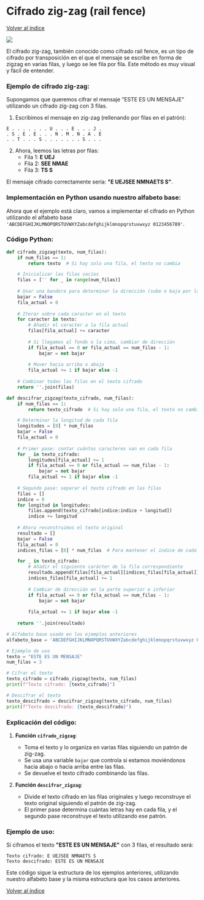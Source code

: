# Cifrado zig-zag (rail fence)
[Volver al índice](https://github.com/VintaBytes/Cifrado-Con-Python/blob/main/README.md)

<span><img src="https://img.shields.io/badge/Python-FFD43B?style=for-the-badge&logo=python&logoColor=blue"/></span>


El cifrado zig-zag, también conocido como cifrado rail fence, es un tipo de cifrado por transposición en el que el mensaje se escribe en forma de zigzag en varias filas, y luego se lee fila por fila. Este método es muy visual y fácil de entender.

### Ejemplo de cifrado zig-zag:

Supongamos que queremos cifrar el mensaje "ESTE ES UN MENSAJE" utilizando un cifrado zig-zag con 3 filas.

1. Escribimos el mensaje en zig-zag (rellenando por filas en el patrón):

```
E . . . . . . . U . . . E . . . J .
. S . E . E . . . N . M . N . A . E
. . T . . . S . . . . . . . S . . .
```

2. Ahora, leemos las letras por filas:
   - Fila 1: **E  UEJ**
   - Fila 2: **SEE NMAE**
   - Fila 3: **TS S**

El mensaje cifrado correctamente sería: **"E UEJSEE NMNAETS S"**.

### Implementación en Python usando nuestro alfabeto base:

Ahora que el ejemplo está claro, vamos a implementar el cifrado en Python utilizando el alfabeto base `'ABCDEFGHIJKLMNOPQRSTUVWXYZabcdefghijklmnopqrstuvwxyz 0123456789'`.

### Código Python:

```python
def cifrado_zigzag(texto, num_filas):
    if num_filas == 1:
        return texto  # Si hay solo una fila, el texto no cambia

    # Inicializar las filas vacías
    filas = ['' for _ in range(num_filas)]
    
    # Usar una bandera para determinar la dirección (sube o baja por las filas)
    bajar = False
    fila_actual = 0
    
    # Iterar sobre cada caracter en el texto
    for caracter in texto:
        # Añadir el caracter a la fila actual
        filas[fila_actual] += caracter
        
        # Si llegamos al fondo o la cima, cambiar de dirección
        if fila_actual == 0 or fila_actual == num_filas - 1:
            bajar = not bajar
        
        # Mover hacia arriba o abajo
        fila_actual += 1 if bajar else -1
    
    # Combinar todas las filas en el texto cifrado
    return ''.join(filas)

def descifrar_zigzag(texto_cifrado, num_filas):
    if num_filas == 1:
        return texto_cifrado  # Si hay solo una fila, el texto no cambia

    # Determinar la longitud de cada fila
    longitudes = [0] * num_filas
    bajar = False
    fila_actual = 0
    
    # Primer pase: contar cuántos caracteres van en cada fila
    for _ in texto_cifrado:
        longitudes[fila_actual] += 1
        if fila_actual == 0 or fila_actual == num_filas - 1:
            bajar = not bajar
        fila_actual += 1 if bajar else -1
    
    # Segundo pase: separar el texto cifrado en las filas
    filas = []
    indice = 0
    for longitud in longitudes:
        filas.append(texto_cifrado[indice:indice + longitud])
        indice += longitud
    
    # Ahora reconstruimos el texto original
    resultado = []
    bajar = False
    fila_actual = 0
    indices_filas = [0] * num_filas  # Para mantener el índice de cada fila

    for _ in texto_cifrado:
        # Añadir el siguiente carácter de la fila correspondiente
        resultado.append(filas[fila_actual][indices_filas[fila_actual]])
        indices_filas[fila_actual] += 1
        
        # Cambiar de dirección en la parte superior e inferior
        if fila_actual == 0 or fila_actual == num_filas - 1:
            bajar = not bajar
        
        fila_actual += 1 if bajar else -1
    
    return ''.join(resultado)

# Alfabeto base usado en los ejemplos anteriores
alfabeto_base = 'ABCDEFGHIJKLMNOPQRSTUVWXYZabcdefghijklmnopqrstuvwxyz 0123456789'

# Ejemplo de uso
texto = "ESTE ES UN MENSAJE"
num_filas = 3

# Cifrar el texto
texto_cifrado = cifrado_zigzag(texto, num_filas)
print(f"Texto cifrado: {texto_cifrado}")

# Descifrar el texto
texto_descifrado = descifrar_zigzag(texto_cifrado, num_filas)
print(f"Texto descifrado: {texto_descifrado}")
```

### Explicación del código:

1. **Función `cifrado_zigzag`**:
   - Toma el texto y lo organiza en varias filas siguiendo un patrón de zig-zag.
   - Se usa una variable `bajar` que controla si estamos moviéndonos hacia abajo o hacia arriba entre las filas.
   - Se devuelve el texto cifrado combinando las filas.

2. **Función `descifrar_zigzag`**:
   - Divide el texto cifrado en las filas originales y luego reconstruye el texto original siguiendo el patrón de zig-zag.
   - El primer pase determina cuántas letras hay en cada fila, y el segundo pase reconstruye el texto utilizando ese patrón.

### Ejemplo de uso:

Si ciframos el texto **"ESTE ES UN MENSAJE"** con 3 filas, el resultado será:

```
Texto cifrado: E UEJSEE NMNAETS S
Texto descifrado: ESTE ES UN MENSAJE
```

Este código sigue la estructura de los ejemplos anteriores, utilizando nuestro alfabeto base y la misma estructura que los casos anteriores.

[Volver al índice](https://github.com/VintaBytes/Cifrado-Con-Python/blob/main/README.md)

